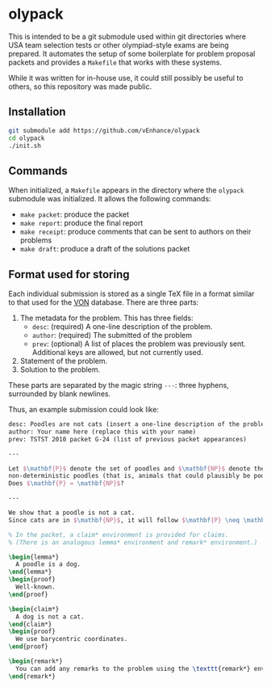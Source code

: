 # olypack

This is intended to be a git submodule used within git directories
where USA team selection tests or other olympiad-style exams are being prepared.
It automates the setup of some boilerplate for problem proposal packets
and provides a `Makefile` that works with these systems.

While it was written for in-house use, it could still possibly be useful to
others, so this repository was made public.

## Installation

```bash
git submodule add https://github.com/vEnhance/olypack
cd olypack
./init.sh
```

## Commands

When initialized, a `Makefile` appears in the directory where the `olypack`
submodule was initialized. It allows the following commands:

- `make packet`: produce the packet
- `make report`: produce the final report
- `make receipt`: produce comments that can be sent to authors on their problems
- `make draft`: produce a draft of the solutions packet

## Format used for storing

Each individual submission is stored as a single TeX file in a format similar to
that used for the [VON](https://github.com/vEnhance/von) database.
There are three parts:

1. The metadata for the problem. This has three fields:
   - `desc`: (required) A one-line description of the problem.
   - `author`: (required) The submitted of the problem
   - `prev`: (optional) A list of places the problem was previously sent.
     Additional keys are allowed, but not currently used.
2. Statement of the problem.
3. Solution to the problem.

These parts are separated by the magic string `---`:
three hyphens, surrounded by blank newlines.

Thus, an example submission could look like:

```latex
desc: Poodles are not cats (insert a one-line description of the problem here)
author: Your name here (replace this with your name)
prev: TSTST 2010 packet G-24 (list of previous packet appearances)

---

Let $\mathbf{P}$ denote the set of poodles and $\mathbf{NP}$ denote the set of
non-deterministic poodles (that is, animals that could plausibly be poodles).
Does $\mathbf{P} = \mathbf{NP}$?

---

We show that a poodle is not a cat.
Since cats are in $\mathbf{NP}$, it will follow $\mathbf{P} \neq \mathbf{NP}$.

% In the packet, a claim* environment is provided for claims.
% (There is an analogous lemma* environment and remark* environment.)

\begin{lemma*}
  A poodle is a dog.
\end{lemma*}
\begin{proof}
  Well-known.
\end{proof}

\begin{claim*}
  A dog is not a cat.
\end{claim*}
\begin{proof}
  We use barycentric coordinates.
\end{proof}

\begin{remark*}
  You can add any remarks to the problem using the \texttt{remark*} environment.
\end{remark*}
```
